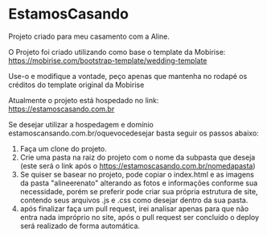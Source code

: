 # EstamosCasando

Projeto criado para meu casamento com a Aline.

O Projeto foi criado utilizando como base o template da Mobirise: https://mobirise.com/bootstrap-template/wedding-template

Use-o e modifique a vontade, peço apenas que mantenha no rodapé os créditos do template original da Mobirise

Atualmente o projeto está hospedado no link: https://estamoscasando.com.br

Se desejar utilizar a hospedagem e domínio estamoscansando.com.br/oquevocedesejar basta seguir os passos abaixo:

 1. Faça um clone do projeto.
 2. Crie uma pasta na raiz do projeto com o nome da subpasta que deseja (este será o link após o https://estamoscasando.com.br/nomedapasta)
 3. Se quiser se basear no projeto, pode copiar o index.html e as imagens da pasta "alineerenato" alterando as fotos e informações conforme sua necessidade, porém se preferir pode criar sua própria estrutura de site, contendo seus arquivos .js e .css como desejar dentro da sua pasta.
 4. após finalizar faça um pull request, irei analisar apenas para que não entra nada impróprio no site, após o pull request ser concluído o deploy será realizado de forma automática. 
